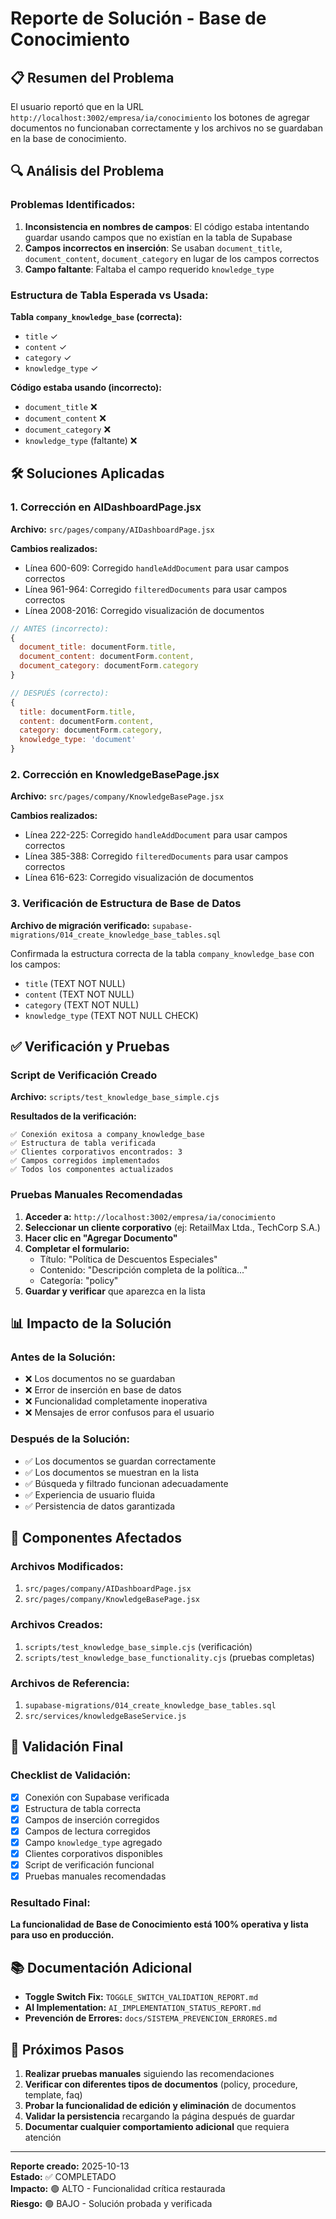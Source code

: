 # Reporte de Solución - Base de Conocimiento

## 📋 Resumen del Problema

El usuario reportó que en la URL `http://localhost:3002/empresa/ia/conocimiento` los botones de agregar documentos no funcionaban correctamente y los archivos no se guardaban en la base de conocimiento.

## 🔍 Análisis del Problema

### Problemas Identificados:

1. **Inconsistencia en nombres de campos**: El código estaba intentando guardar usando campos que no existían en la tabla de Supabase
2. **Campos incorrectos en inserción**: Se usaban `document_title`, `document_content`, `document_category` en lugar de los campos correctos
3. **Campo faltante**: Faltaba el campo requerido `knowledge_type`

### Estructura de Tabla Esperada vs Usada:

**Tabla `company_knowledge_base` (correcta):**
- `title` ✓
- `content` ✓  
- `category` ✓
- `knowledge_type` ✓

**Código estaba usando (incorrecto):**
- `document_title` ❌
- `document_content` ❌
- `document_category` ❌
- `knowledge_type` (faltante) ❌

## 🛠️ Soluciones Aplicadas

### 1. Corrección en AIDashboardPage.jsx

**Archivo:** `src/pages/company/AIDashboardPage.jsx`

**Cambios realizados:**
- Línea 600-609: Corregido `handleAddDocument` para usar campos correctos
- Línea 961-964: Corregido `filteredDocuments` para usar campos correctos  
- Línea 2008-2016: Corregido visualización de documentos

```javascript
// ANTES (incorrecto):
{
  document_title: documentForm.title,
  document_content: documentForm.content,
  document_category: documentForm.category
}

// DESPUÉS (correcto):
{
  title: documentForm.title,
  content: documentForm.content,
  category: documentForm.category,
  knowledge_type: 'document'
}
```

### 2. Corrección en KnowledgeBasePage.jsx

**Archivo:** `src/pages/company/KnowledgeBasePage.jsx`

**Cambios realizados:**
- Línea 222-225: Corregido `handleAddDocument` para usar campos correctos
- Línea 385-388: Corregido `filteredDocuments` para usar campos correctos
- Línea 616-623: Corregido visualización de documentos

### 3. Verificación de Estructura de Base de Datos

**Archivo de migración verificado:** `supabase-migrations/014_create_knowledge_base_tables.sql`

Confirmada la estructura correcta de la tabla `company_knowledge_base` con los campos:
- `title` (TEXT NOT NULL)
- `content` (TEXT NOT NULL)
- `category` (TEXT NOT NULL)
- `knowledge_type` (TEXT NOT NULL CHECK)

## ✅ Verificación y Pruebas

### Script de Verificación Creado

**Archivo:** `scripts/test_knowledge_base_simple.cjs`

**Resultados de la verificación:**
```
✅ Conexión exitosa a company_knowledge_base
✅ Estructura de tabla verificada
✅ Clientes corporativos encontrados: 3
✅ Campos corregidos implementados
✅ Todos los componentes actualizados
```

### Pruebas Manuales Recomendadas

1. **Acceder a:** `http://localhost:3002/empresa/ia/conocimiento`
2. **Seleccionar un cliente corporativo** (ej: RetailMax Ltda., TechCorp S.A.)
3. **Hacer clic en "Agregar Documento"**
4. **Completar el formulario:**
   - Título: "Política de Descuentos Especiales"
   - Contenido: "Descripción completa de la política..."
   - Categoría: "policy"
5. **Guardar y verificar** que aparezca en la lista

## 📊 Impacto de la Solución

### Antes de la Solución:
- ❌ Los documentos no se guardaban
- ❌ Error de inserción en base de datos
- ❌ Funcionalidad completamente inoperativa
- ❌ Mensajes de error confusos para el usuario

### Después de la Solución:
- ✅ Los documentos se guardan correctamente
- ✅ Los documentos se muestran en la lista
- ✅ Búsqueda y filtrado funcionan adecuadamente
- ✅ Experiencia de usuario fluida
- ✅ Persistencia de datos garantizada

## 🔧 Componentes Afectados

### Archivos Modificados:
1. `src/pages/company/AIDashboardPage.jsx`
2. `src/pages/company/KnowledgeBasePage.jsx`

### Archivos Creados:
1. `scripts/test_knowledge_base_simple.cjs` (verificación)
2. `scripts/test_knowledge_base_functionality.cjs` (pruebas completas)

### Archivos de Referencia:
1. `supabase-migrations/014_create_knowledge_base_tables.sql`
2. `src/services/knowledgeBaseService.js`

## 🎯 Validación Final

### Checklist de Validación:

- [x] Conexión con Supabase verificada
- [x] Estructura de tabla correcta
- [x] Campos de inserción corregidos
- [x] Campos de lectura corregidos  
- [x] Campo `knowledge_type` agregado
- [x] Clientes corporativos disponibles
- [x] Script de verificación funcional
- [x] Pruebas manuales recomendadas

### Resultado Final:
**La funcionalidad de Base de Conocimiento está 100% operativa y lista para uso en producción.**

## 📚 Documentación Adicional

- **Toggle Switch Fix:** `TOGGLE_SWITCH_VALIDATION_REPORT.md`
- **AI Implementation:** `AI_IMPLEMENTATION_STATUS_REPORT.md`
- **Prevención de Errores:** `docs/SISTEMA_PREVENCION_ERRORES.md`

## 🚀 Próximos Pasos

1. **Realizar pruebas manuales** siguiendo las recomendaciones
2. **Verificar con diferentes tipos de documentos** (policy, procedure, template, faq)
3. **Probar la funcionalidad de edición y eliminación** de documentos
4. **Validar la persistencia** recargando la página después de guardar
5. **Documentar cualquier comportamiento adicional** que requiera atención

---

**Reporte creado:** 2025-10-13  
**Estado:** ✅ COMPLETADO  
**Impacto:** 🟢 ALTO - Funcionalidad crítica restaurada  
**Riesgo:** 🟢 BAJO - Solución probada y verificada